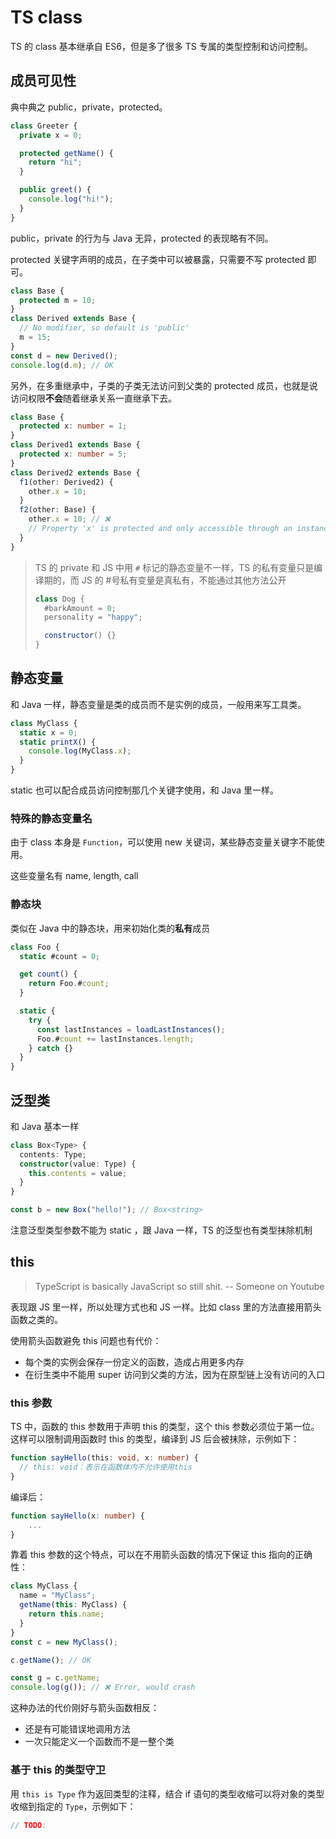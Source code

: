 # TS class

TS 的 class 基本继承自 ES6，但是多了很多 TS 专属的类型控制和访问控制。

## 成员可见性

典中典之 public，private，protected。

```ts
class Greeter {
  private x = 0;

  protected getName() {
    return "hi";
  }

  public greet() {
    console.log("hi!");
  }
}
```

public，private 的行为与 Java 无异，protected 的表现略有不同。

protected 关键字声明的成员，在子类中可以被暴露，只需要不写 protected 即可。

```ts
class Base {
  protected m = 10;
}
class Derived extends Base {
  // No modifier, so default is 'public'
  m = 15;
}
const d = new Derived();
console.log(d.m); // OK
```

另外，在多重继承中，子类的子类无法访问到父类的 protected 成员，也就是说访问权限**不会**随着继承关系一直继承下去。

```ts
class Base {
  protected x: number = 1;
}
class Derived1 extends Base {
  protected x: number = 5;
}
class Derived2 extends Base {
  f1(other: Derived2) {
    other.x = 10;
  }
  f2(other: Base) {
    other.x = 10; // ❌
    // Property 'x' is protected and only accessible through an instance of class 'Derived2'. This is an instance of class 'Base'.
  }
}
```

> TS 的 private 和 JS 中用 `#` 标记的静态变量不一样，TS 的私有变量只是编译期的，而 JS 的 #号私有变量是真私有，不能通过其他方法公开
>
> ```js
> class Dog {
>   #barkAmount = 0;
>   personality = "happy";
>
>   constructor() {}
> }
> ```

## 静态变量

和 Java 一样，静态变量是类的成员而不是实例的成员，一般用来写工具类。

```ts
class MyClass {
  static x = 0;
  static printX() {
    console.log(MyClass.x);
  }
}
```

static 也可以配合成员访问控制那几个关键字使用，和 Java 里一样。

### 特殊的静态变量名

由于 class 本身是 `Function`，可以使用 new 关键词，某些静态变量关键字不能使用。

这些变量名有 name, length, call

### 静态块

类似在 Java 中的静态块，用来初始化类的**私有**成员

```ts
class Foo {
  static #count = 0;

  get count() {
    return Foo.#count;
  }

  static {
    try {
      const lastInstances = loadLastInstances();
      Foo.#count += lastInstances.length;
    } catch {}
  }
}
```

## 泛型类

和 Java 基本一样

```ts
class Box<Type> {
  contents: Type;
  constructor(value: Type) {
    this.contents = value;
  }
}

const b = new Box("hello!"); // Box<string>
```

注意泛型类型参数不能为 static ，跟 Java 一样，TS 的泛型也有类型抹除机制

## this

> TypeScript is basically JavaScript so still shit. -- Someone on Youtube

表现跟 JS 里一样，所以处理方式也和 JS 一样。比如 class 里的方法直接用箭头函数之类的。

使用箭头函数避免 this 问题也有代价：

- 每个类的实例会保存一份定义的函数，造成占用更多内存
- 在衍生类中不能用 super 访问到父类的方法，因为在原型链上没有访问的入口

### this 参数

TS 中，函数的 this 参数用于声明 this 的类型，这个 this 参数必须位于第一位。这样可以限制调用函数时 this 的类型，编译到 JS 后会被抹除，示例如下：

```ts
function sayHello(this: void, x: number) {
  // this: void：表示在函数体内不允许使用this
}
```

编译后：

```ts
function sayHello(x: number) {
    ...
}
```

靠着 this 参数的这个特点，可以在不用箭头函数的情况下保证 this 指向的正确性：

```ts
class MyClass {
  name = "MyClass";
  getName(this: MyClass) {
    return this.name;
  }
}
const c = new MyClass();

c.getName(); // OK

const g = c.getName;
console.log(g()); // ❌ Error, would crash
```

这种办法的代价刚好与箭头函数相反：

- 还是有可能错误地调用方法
- 一次只能定义一个函数而不是一整个类

### 基于 this 的类型守卫

用 `this is Type` 作为返回类型的注释，结合 if 语句的类型收缩可以将对象的类型收缩到指定的 `Type`，示例如下：

```ts
// TODO:
```


